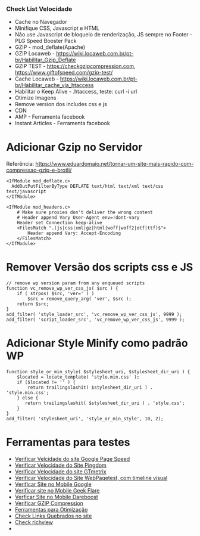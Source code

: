 ### Check List Velocidade

* Cache no Navegador
* Minifique CSS, Javascript e HTML
* Não use Javascript de bloqueio de renderização, JS sempre no Footer - PLG Speed Booster Pack 
* GZIP - mod_deflate(Apache)
* GZIP Locaweb - https://wiki.locaweb.com.br/pt-br/Habilitar_Gzip_Deflate
* GZIP TEST - https://checkgzipcompression.com, https://www.giftofspeed.com/gzip-test/
* Cache Locaweb -  https://wiki.locaweb.com.br/pt-br/Habilitar_cache_via_htaccess
* Habilitar o Keep Alive - .htaccess, teste: curl -i url
* Otimize Imagens
* Remove version dos includes css e js
* CDN
* AMP  - Ferramenta facebook
* Instant Articles - Ferramenta facebook


# Adicionar Gzip no Servidor
Referência: https://www.eduardomaio.net/tornar-um-site-mais-rapido-com-compressao-gzip-e-brotli/
```
<IfModule mod_deflate.c>
  AddOutPutFilterByType DEFLATE text/html text/xml text/css text/javascript
</IfModule>
```
```
<IfModule mod_headers.c>
    # Make sure proxies don't deliver the wrong content
    # Header append Vary User-Agent env=!dont-vary
    Header set Connection keep-alive
    <FilesMatch ".(js|css|xml|gz|html|woff|woff2|otf|ttf)$">
        Header append Vary: Accept-Encoding
    </FilesMatch>
</IfModule>
```



# Remover Versão dos scripts css e JS
```
// remove wp version param from any enqueued scripts
function vc_remove_wp_ver_css_js( $src ) {
    if ( strpos( $src, 'ver=' ) )
        $src = remove_query_arg( 'ver', $src );
    return $src;
}
add_filter( 'style_loader_src', 'vc_remove_wp_ver_css_js', 9999 );
add_filter( 'script_loader_src', 'vc_remove_wp_ver_css_js', 9999 );
````

# Adicionar Style Minify como padrão WP
```
function style_or_min_style( $stylesheet_uri, $stylesheet_dir_uri ) {
    $located = locate_template( 'style.min.css' );
	if ($located != '' ) {
	    return trailingslashit( $stylesheet_dir_uri ) . 'style.min.css';
	} else {
	   return trailingslashit( $stylesheet_dir_uri ) . 'style.css';
	}
}
add_filter( 'stylesheet_uri', 'style_or_min_style', 10, 2);
```





# Ferramentas para testes
- [Verificar Velcidade do site Google Page Speed](https://developers.google.com/speed/pagespeed/insights/)
- [Verificar Velocidade do Site Pingdom](https://tools.pingdom.com/)
- [Verificar Velocidade do site GTmetrix](https://gtmetrix.com)
- [Verificar Velocidade do Site WebPagetest, com timeline visual](https://www.webpagetest.org)
- [Verificar Site no Mobile Google](https://search.google.com/test/mobile-friendly)
- [Verificar site no Mobile Geek Flare](https://tools.geekflare.com/)
- [Verficar Site no Mobile Dareboost](https://www.dareboost.com/en/mobile-website-speed-test)
- [Verificar GZIP Compression](https://checkgzipcompression.com)
- [Ferramentas para Otimização](https://www.giftofspeed.com/tools/)
- [Check Links Quebrados no site](https://www.deadlinkchecker.com/website-dead-link-checker.asp)
- [Check richview](https://richpreview.com)
-